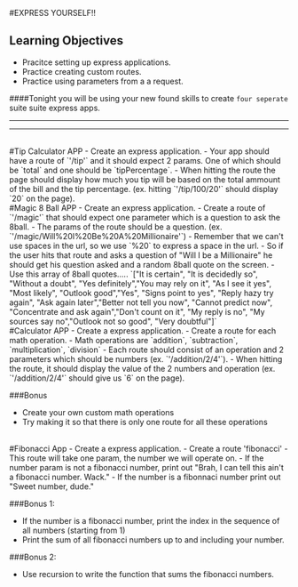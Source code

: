 #EXPRESS YOURSELF!!


## Learning Objectives
* Pracitce setting up express applications.
* Practice creating custom routes.
* Practice using parameters from a a request.



####Tonight you will be using your new found skills to create `four seperate` suite suite express apps.
__________________________________________________________
__________________________________________________________

<br>
#Tip Calculator APP
- Create an express application.
- Your app should have a route of `'/tip'` and it should expect 2 params. One of which should be `total` and one should be `tipPercentage`.
- When hitting the route the page should display how much you tip will be based on the total ammount of the bill and the tip percentage. (ex. hitting `'/tip/100/20'` should display `20` on the page).


<br>
#Magic 8 Ball APP
- Create an express application.
- Create a route of `'/magic'` that should expect one parameter which is a question to ask the 8ball.
- The params of the route should be a question. (ex. `'/magic/Will%20I%20Be%20A%20Millionaire'`)
- Remember that we can't use spaces in the url, so we use `%20` to express a space in the url.
- So if the user hits that route and asks a question of "Will I be a Millionaire" he should get his question asked and a random 8ball quote on the  screen.
- Use this array of 8ball quotes..... `["It is certain", "It is decidedly so", "Without a doubt", "Yes definitely","You may rely on it", "As I see it yes", "Most likely", "Outlook good","Yes", "Signs point to yes", "Reply hazy try again", "Ask again later","Better not tell you now", "Cannot predict now", "Concentrate and ask again","Don't count on it", "My reply is no", "My sources say no","Outlook not so good", "Very doubtful"]`




<br>
#Calculator APP
- Create a express application.
- Create a route for each math operation.
- Math operations are `addition`, `subtraction`, `multiplication`, `division`
- Each route should consist of an operation and 2 parameters which should be numbers (ex. `'/addition/2/4'`).
- When hitting the route, it should display the value of the 2 numbers and operation (ex. `'/addition/2/4'` should give us `6` on the page).

###Bonus
- Create your own custom math operations
- Try making it so that there is only one route for all these operations

<br>
#Fibonacci App
- Create a express application.
- Create a route 'fibonacci'
- This route will take one param, the number we will operate on.
- If the number param is not a fibonacci number, print out "Brah, I can tell this ain't a fibonacci number. Wack."
- If the number is a fibonnaci number print out "Sweet number, dude."

###Bonus 1:
- If the number is a fibonacci number, print the index in the sequence of all numbers (starting from 1)
- Print the sum of all fibonacci numbers up to and including your number.

###Bonus 2:
- Use recursion to write the function that sums the fibonacci numbers.
